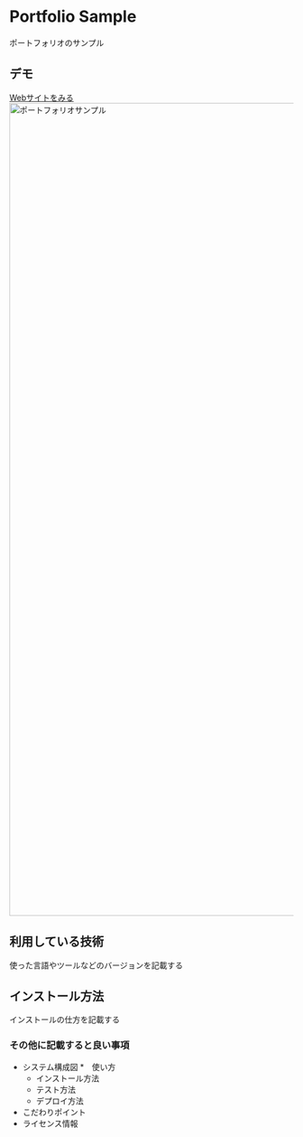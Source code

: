 Portfolio Sample
===

ポートフォリオのサンプル

## デモ
[Webサイトをみる](https://techis-jp-portfolio-sample-aki.herokuapp.com/)
<img width="1439" alt="ポートフォリオサンプル" src="https://user-images.githubusercontent.com/85017241/121678866-af7c7e00-caf2-11eb-8a82-b28b5d09a430.png">

## 利用している技術
使った言語やツールなどのバージョンを記載する

## インストール方法
インストールの仕方を記載する

### その他に記載すると良い事項
* システム構成図
*　使い方
    * インストール方法
    * テスト方法
    * デプロイ方法
* こだわりポイント
* ライセンス情報
